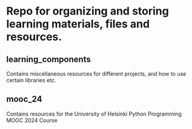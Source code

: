 # Repo for organizing and storing learning materials, files and resources.

## learning_components
Contains miscellaneous resources for different projects, and how to use certain libraries etc.


## mooc_24
Contains resources for the University of Helsinki Python Programming MOOC 2024 Course
